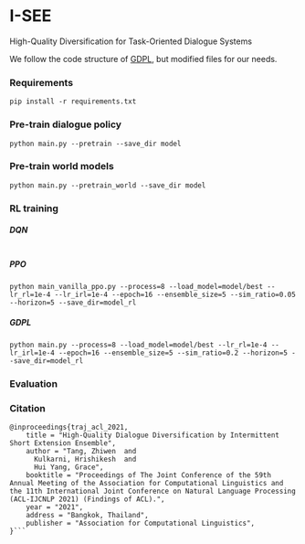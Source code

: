 # I-SEE

High-Quality Diversification for Task-Oriented Dialogue Systems

We follow the code structure of [GDPL](https://github.com/truthless11/GDPL), but modified files for our needs.

### Requirements
```shell
pip install -r requirements.txt
```

### Pre-train dialogue policy
```shell
python main.py --pretrain --save_dir model
```

### Pre-train world models
```shell
python main.py --pretrain_world --save_dir model
```

### RL training 
##### DQN
```shell

```

##### PPO
```shell
python main_vanilla_ppo.py --process=8 --load_model=model/best --lr_rl=1e-4 --lr_irl=1e-4 --epoch=16 --ensemble_size=5 --sim_ratio=0.05 --horizon=5 --save_dir=model_rl
```
##### GDPL
```shell
python main.py --process=8 --load_model=model/best --lr_rl=1e-4 --lr_irl=1e-4 --epoch=16 --ensemble_size=5 --sim_ratio=0.2 --horizon=5 --save_dir=model_rl
```


### Evaluation



### Citation
```
@inproceedings{traj_acl_2021,
    title = "High-Quality Dialogue Diversification by Intermittent Short Extension Ensemble",
    author = "Tang, Zhiwen  and
      Kulkarni, Hrishikesh  and
      Hui Yang, Grace",
    booktitle = "Proceedings of The Joint Conference of the 59th Annual Meeting of the Association for Computational Linguistics and the 11th International Joint Conference on Natural Language Processing (ACL-IJCNLP 2021) (Findings of ACL).",
    year = "2021",
    address = "Bangkok, Thailand",
    publisher = "Association for Computational Linguistics",
}```